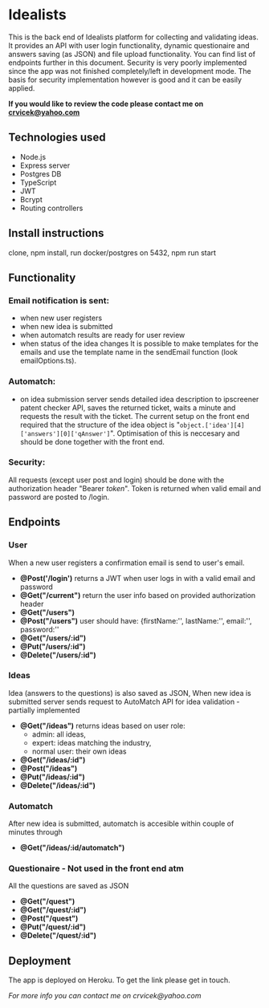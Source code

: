 # Idealists

This is the back end of Idealists platform for collecting and validating ideas. It provides an API with user login functionality, dynamic questionaire and answers saving (as JSON) and file upload functionality. You can find list of endpoints further in this document. 
Security is very poorly implemented since the app was not finished completely/left in development mode. The basis for security implementation however is good and it can be easily applied. 

**If you would like to review the code please contact me on crvicek@yahoo.com**

## Technologies used
- Node.js
- Express server
- Postgres DB
- TypeScript
- JWT
- Bcrypt
- Routing controllers

## Install instructions
clone, npm install, run docker/postgres on 5432, npm run start

## Functionality
### Email notification is sent:
* when new user registers
* when new idea is submitted
* when automatch results are ready for user review
* when status of the idea changes
It is possible to make templates for the emails and use the template name in the sendEmail function (look emailOptions.ts).

### Automatch:
* on idea submission server sends detailed idea description to ipscreener patent checker API, saves the returned ticket, waits a minute and requests the result with the ticket. The current setup on the front end required that the structure of the idea object is "` object.['idea'][4]['answers'][0]['qAnswer'] `". Optimisation of this is neccesary and should be done together with the front end.

### Security:
All requests (except user post and login) should be done with the authorization header "Bearer _token_". Token is returned when valid email and password are posted to /login.

## Endpoints
### User
When a new user registers a confirmation email is send to user's email.
- **@Post('/login')** returns a JWT when user logs in with a valid email and password
- **@Get("/current")** return the user info based on provided authorization header
- **@Get("/users")**
- **@Post("/users")** user should have: {firstName:'', lastName:'', email:'', password:''
- **@Get("/users/:id")**
- **@Put("/users/:id")**
- **@Delete("/users/:id")**

### Ideas
Idea (answers to the questions) is also saved as JSON,
When new idea is submitted server sends request to AutoMatch API for idea validation - partially implemented
- **@Get("/ideas")** returns ideas based on user role:
  - admin: all ideas,
  - expert: ideas matching the industry,
  - normal user: their own ideas
- **@Get("/ideas/:id")**
- **@Post("/ideas")**
- **@Put("/ideas/:id")**
- **@Delete("/ideas/:id")**

### Automatch
After new idea is submitted, automatch is accesible within couple of minutes through
- **@Get("/ideas/:id/automatch")**

### Questionaire - Not used in the front end atm
All the questions are saved as JSON
- **@Get("/quest")**
- **@Get("/quest/:id")**
- **@Post("/quest")**
- **@Put("/quest/:id")**
- **@Delete("/quest/:id")**

## Deployment
The app is deployed on Heroku. To get the link please get in touch.


_For more info you can contact me on crvicek@yahoo.com_

